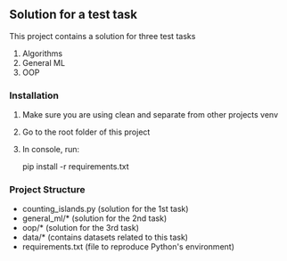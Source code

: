 ## Solution for a test task

This project contains a solution for three test tasks

1. Algorithms
2. General ML
3. OOP

### Installation

1. Make sure you are using clean and separate from other projects venv
2. Go to the root folder of this project
3. In console, run: 

   
    pip install -r requirements.txt

### Project Structure

- counting_islands.py (solution for the 1st task)
- general_ml/* (solution for the 2nd task)
- oop/* (solution for the 3rd task)
- data/* (contains datasets related to this task)
- requirements.txt (file to reproduce Python's environment)
